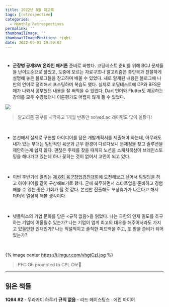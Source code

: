 ```yaml
---
title: 2022년 8월 회고록
tags: [retrospective]
categories:
  - Monthly Retrospectives
permalink: ''
thumbnailImage: ''
thumbnailImagePosition: right
date: 2022-09-01 19:59:02
---
```


#

- **군장병 공개SW 온라인 해커톤** 준비로 바빴다. 코딩테스트 준비를 위해 BOJ 문제들을 난이도순으로 풀었고, 도중에 모르는 자료구조나 알고리즘은 종만북과 친절하게 설명해 놓은 블로그들을 참고하며 배울 수 있었다. 새로 알게된 내용은 블로그에 나만의 언어로 정리해서 포스팅하며 복습도 했다. 실제로 코딩테스트에 DP와 BFS문제가 나와서 공부했던 내용을 잘 써먹을 수 있었다. Dart 언어와 Flutter도 제공하는 강의를 모두 수강했더니 이론평가도 어렵지 않게 풀 수 있었다.

<img src="https://imgur.com/dzRvkOI.png"/>

> 알고리즘 공부를 시작하고 1개월 반동안 solved.ac 레이팅도 많이 올랐다!

<br >

- 본선에서 실제로 구현할 아이디어를 담은 개발계획서를 제출해야 하는데, 아무래도 내가 있는 부대는 일반적인 육군과 근무 환경이 다르다보니 문제점을 찾고 솔루션을 제안하는게 쉽지 않다. 괜찮은 주제를 찾을 때까지 노션을 스케치북삼아 브레인스토밍을 해나가고 있는데 하나 꽂히는 것이 없어서 고민이 되고 있다.

<br >

- 이번 후반기에 열리는 [제 8회 육군창업경진대회](https://www.army-startup.co.kr)에 도전해보고 싶어서 팀빌딩을 하고 아이디어를 같이 구상해보기로 했다. 군에 복무하면서 스타트업을 준비하고 경험해볼 수 있는 좋은 기회가 될 것 같다. 본선만 진출해도 포상휴가가 나온다고 해서 더더욱 열심히 해볼 생각이다.

<br >

- 넷플릭스의 기업 문화를 담은 <규칙 없음>을 읽었다. 나는 극한의 인재 밀도를 추구하는 기업에 어울릴수 있는가? 나는 기업이 업계 최고의 대우를 해주어서라도 가지고 있을만한 인재인가? 나는 직설적이고 솔직한 피드백을 주고, 또 받을 준비가 되어있는가?

<br >

{% image center https://i.imgur.com/vhgtCzI.jpg %}

> PFC Oh promoted to CPL Oh!🫡

---

## 읽은 책들

**1Q84 #2** - 무라카미 하루키
**규칙 없음** - 리드 헤이스팅스 ∙ 에린 마이어
